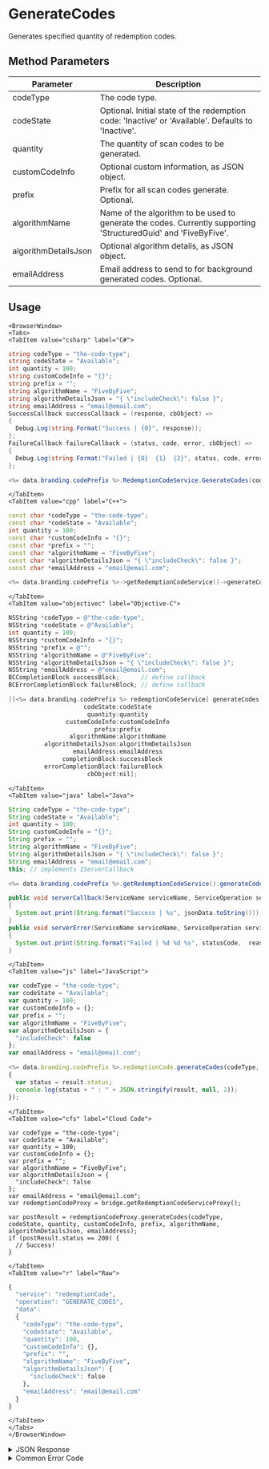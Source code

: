 # GenerateCodes

Generates specified quantity of redemption codes.


<PartialServop service_name="redemptionCode" operation_name="GENERATE_CODES" />

## Method Parameters
Parameter | Description
--------- | -----------
codeType | The code type.
codeState | Optional. Initial state of the redemption code: 'Inactive' or 'Available'. Defaults to 'Inactive'.
quantity | The quantity of scan codes to be generated.
customCodeInfo | Optional custom information, as JSON object.
prefix | Prefix for all scan codes generate. Optional.
algorithmName | Name of the algorithm to be used to generate the codes. Currently supporting 'StructuredGuid' and 'FiveByFive'.
algorithmDetailsJson | Optional algorithm details, as JSON object.
emailAddress | Email address to send to for background generated codes. Optional.

## Usage

```mdx-code-block
<BrowserWindow>
<Tabs>
<TabItem value="csharp" label="C#">
```

```csharp
string codeType = "the-code-type";
string codeState = "Available";
int quantity = 100;
string customCodeInfo = "{}";
string prefix = "";
string algorithmName = "FiveByFive";
string algorithmDetailsJson = "{ \"includeCheck\": false }";
string emailAddress = "email@email.com";
SuccessCallback successCallback = (response, cbObject) =>
{
  Debug.Log(string.Format("Success | {0}", response));
};
FailureCallback failureCallback = (status, code, error, cbObject) =>
{
  Debug.Log(string.Format("Failed | {0}  {1}  {2}", status, code, error));
};

<%= data.branding.codePrefix %>.RedemptionCodeService.GenerateCodes(codeType, codeState, quantity, customCodeInfo, prefix, algorithmName, algorithmDetailsJson, emailAddress, successCallback, failureCallback);
```

```mdx-code-block
</TabItem>
<TabItem value="cpp" label="C++">
```

```cpp
const char *codeType = "the-code-type";
const char *codeState = "Available";
int quantity = 100;
const char *customCodeInfo = "{}";
const char *prefix = "";
const char *algorithmName = "FiveByFive";
const char *algorithmDetailsJson = "{ \"includeCheck\": false }";
const char *emailAddress = "email@email.com";

<%= data.branding.codePrefix %>->getRedemptionCodeService()->generateCodes(codeType, codeState, quantity, customCodeInfo, prefix, algorithmName, algorithmDetailsJson, emailAddress, this);
```

```mdx-code-block
</TabItem>
<TabItem value="objectivec" label="Objective-C">
```

```objectivec
NSString *codeType = @"the-code-type";
NSString *codeState = @"Available";
int quantity = 100;
NSString *customCodeInfo = "{}";
NSString *prefix = @"";
NSString *algorithmName = @"FiveByFive";
NSString *algorithmDetailsJson = "{ \"includeCheck\": false }";
NSString *emailAddress = @"email@email.com";
BCCompletionBlock successBlock;      // define callback
BCErrorCompletionBlock failureBlock; // define callback

[[<%= data.branding.codePrefix %> redemptionCodeService] generateCodes:codeType
                     codeState:codeState
                      quantity:quantity
                customCodeInfo:customCodeInfo
                        prefix:prefix
                 algorithmName:algorithmName
          algorithmDetailsJson:algorithmDetailsJson
                  emailAddress:emailAddress
               completionBlock:successBlock
          errorCompletionBlock:failureBlock
                      cbObject:nil];
```

```mdx-code-block
</TabItem>
<TabItem value="java" label="Java">
```

```java
String codeType = "the-code-type";
String codeState = "Available";
int quantity = 100;
String customCodeInfo = "{}";
String prefix = "";
String algorithmName = "FiveByFive";
String algorithmDetailsJson = "{ \"includeCheck\": false }";
String emailAddress = "email@email.com";
this; // implements IServerCallback

<%= data.branding.codePrefix %>.getRedemptionCodeService().generateCodes(codeType, codeState, quantity, customCodeInfo, prefix, algorithmName, algorithmDetailsJson, emailAddress, this);

public void serverCallback(ServiceName serviceName, ServiceOperation serviceOperation, JSONObject jsonData)
{
  System.out.print(String.format("Success | %s", jsonData.toString()));
}
public void serverError(ServiceName serviceName, ServiceOperation serviceOperation, int statusCode, int reasonCode, String jsonError)
{
  System.out.print(String.format("Failed | %d %d %s", statusCode,  reasonCode, jsonError.toString()));
}
```

```mdx-code-block
</TabItem>
<TabItem value="js" label="JavaScript">
```

```javascript
var codeType = "the-code-type";
var codeState = "Available";
var quantity = 100;
var customCodeInfo = {};
var prefix = "";
var algorithmName = "FiveByFive";
var algorithmDetailsJson = {
  "includeCheck": false
};
var emailAddress = "email@email.com";

<%= data.branding.codePrefix %>.redemptionCode.generateCodes(codeType, codeState, quantity, customCodeInfo, prefix, algorithmName, algorithmDetailsJson, emailAddress, result =>
{
  var status = result.status;
  console.log(status + " : " + JSON.stringify(result, null, 2));
});
```

```mdx-code-block
</TabItem>
<TabItem value="cfs" label="Cloud Code">
```

```cfscript
var codeType = "the-code-type";
var codeState = "Available";
var quantity = 100;
var customCodeInfo = {};
var prefix = "";
var algorithmName = "FiveByFive";
var algorithmDetailsJson = {
  "includeCheck": false
};
var emailAddress = "email@email.com";
var redemptionCodeProxy = bridge.getRedemptionCodeServiceProxy();

var postResult = redemptionCodeProxy.generateCodes(codeType, codeState, quantity, customCodeInfo, prefix, algorithmName, algorithmDetailsJson, emailAddress);
if (postResult.status == 200) {
  // Success!
}
```

```mdx-code-block
</TabItem>
<TabItem value="r" label="Raw">
```

```r
{
  "service": "redemptionCode",
  "operation": "GENERATE_CODES",
  "data":
  {
    "codeType": "the-code-type",
    "codeState": "Available",
    "quantity": 100,
    "customCodeInfo": {},
    "prefix": "",
    "algorithmName": "FiveByFive",
    "algorithmDetailsJson": {
      "includeCheck": false
    },
    "emailAddress": "email@email.com"
  }
}
```

```mdx-code-block
</TabItem>
</Tabs>
</BrowserWindow>
```

<details>
<summary>JSON Response</summary>

```json
{
  "data": {
    "message": "Generating 100 redemption codes using FiveByFive algorithm and options (includeCheck=false)"
  },
  "status": 200
}
```
</details>

<details>
<summary>Common Error Code</summary>

### Status Codes
Code | Name | Description
---- | ---- | -----------
40399 | REDEMPTION_CODE_TYPE_NOT_FOUND | The specified code type was not found
40753 | REDEMPTION_CODE_TYPE_DISABLED | Invalid code. Redemption code type has been disabled

</details>


